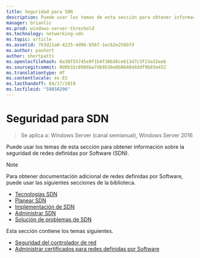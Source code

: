 ```yaml
---
title: Seguridad para SDN
description: Puede usar los temas de esta sección para obtener información sobre la seguridad de redes definidas por Software \(SDN\) en Windows Server 2016 Datacenter.
manager: brianlic
ms.prod: windows-server-threshold
ms.technology: networking-sdn
ms.topic: article
ms.assetid: 763d11a8-4225-4d96-b56f-1ec62e256bfd
ms.author: pashort
author: shortpatti
ms.openlocfilehash: 6a38f55745e9f1b4f38b36ce613d7c3f23a32ee6
ms.sourcegitcommit: 0d0b32c8986ba7db9536e0b8648d4ddf9b03e452
ms.translationtype: HT
ms.contentlocale: es-ES
ms.lasthandoff: 04/17/2019
ms.locfileid: "59850296"
---
```

# <a name="security-for-sdn"></a>Seguridad para SDN

>Se aplica a: Windows Server (canal semianual), Windows Server 2016

Puede usar los temas de esta sección para obtener información sobre la seguridad de redes definidas por Software \(SDN\).

>[!Note]
>Para obtener documentación adicional de redes definidas por Software, puede usar las siguientes secciones de la biblioteca.
>
> - [Tecnologías SDN](../technologies/Software-Defined-Networking-Technologies.md)  
> - [Planear SDN](../plan/Plan-Software-Defined-Networking.md) 
> - [Implementación de SDN](../deploy/Deploy-Software-Defined-Networking.md)  
> - [Administrar SDN](../manage/manage-sdn.md)  
> - [Solución de problemas de SDN](../troubleshoot/Troubleshoot-Software-Defined-Networking.md)

Esta sección contiene los temas siguientes.

- [Seguridad del controlador de red](nc-security.md)
- [Administrar certificados para redes definidas por Software](sdn-manage-certs.md)